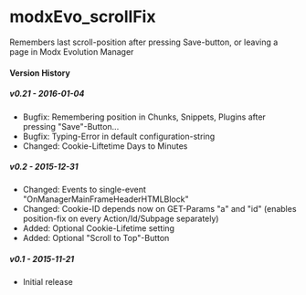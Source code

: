 # modxEvo_scrollFix
Remembers last scroll-position after pressing Save-button, or leaving a page in Modx Evolution Manager
  
#### Version History
##### v0.21 - *2016-01-04*
- Bugfix: Remembering position in Chunks, Snippets, Plugins after pressing "Save"-Button...
- Bugfix: Typing-Error in default configuration-string
- Changed: Cookie-Liftetime Days to Minutes
  
##### v0.2 - *2015-12-31*
- Changed: Events to single-event "OnManagerMainFrameHeaderHTMLBlock"  
- Changed: Cookie-ID depends now on GET-Params "a" and "id" (enables position-fix on every Action/Id/Subpage separately)
- Added: Optional Cookie-Lifetime setting
- Added: Optional "Scroll to Top"-Button
  
##### v0.1 - *2015-11-21*
- Initial release